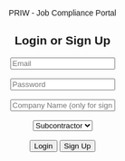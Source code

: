 PRIW - Job Compliance Portal
<html lang="en">
<head>
    <meta charset="UTF-8">
    <meta name="viewport" content="width=device-width, initial-scale=1.0">
    <title>Web Portal</title>
    <style>
        body { font-family: Arial, sans-serif; text-align: center; margin-top: 50px; }
        .hidden { display: none; }
    </style>
</head>
<body>
    <div id="auth-container">
        <h2>Login or Sign Up</h2>
        <input type="email" id="email" placeholder="Email"><br><br>
        <input type="password" id="password" placeholder="Password"><br><br>
        <input type="text" id="company" placeholder="Company Name (only for sign up)"><br><br>
        <select id="role">
            <option value="subcontractor">Subcontractor</option>
            <option value="admin">Administrator</option>
        </select><br><br>
        <button onclick="authenticate()">Login</button>
        <button onclick="register()">Sign Up</button>
        <p id="auth-error" style="color:red;"></p>
    </div>
    
<div id="upload-container" class="hidden">
        <h2>Upload Insurance Document</h2>
        <p id="company-name"></p>
        <input type="file" id="fileUpload"><br><br>
        <div id="policy-fields">
            <div class="policy-entry">
                <input type="text" class="insurer" placeholder="Insurer Name"><br><br>
                <input type="text" class="policy-number" placeholder="Policy Number"><br><br>
                <label>Policy Effective Date:</label><br>
                <input type="date" class="effective-date"><br><br>
                <label>Policy Expiration Date:</label><br>
                <input type="date" class="expiration-date"><br><br>
            </div>
        </div>
        <button onclick="addPolicyFields()">Add Another Policy</button><br><br>
        <button onclick="uploadFile()">Upload</button>
        <p id="upload-status"></p>
    </div>
    
<div id="admin-container" class="hidden">
        <h2>Administrator Dashboard</h2>
        <h3>Create New Job</h3>
        <input type="text" id="job-name" placeholder="Job Name"><br><br>
        <button onclick="createJob()">Create Job</button>
        <p id="job-status"></p>
        <h3>Existing Jobs</h3>
        <ul id="job-list"></ul>
    </div>
    
<div id="job-dashboard" class="hidden">
        <h2 id="job-title"></h2>
        <h3>Assigned Subcontractors</h3>
        <ul id="subcontractor-list"></ul>
        <h3>Upload Forms for Subcontractors</h3>
        <input type="file" id="formUpload"><br><br>
        <button onclick="uploadForm()">Upload Form</button>
        <p id="form-status"></p>
        <h3>Available Forms</h3>
        <ul id="form-list"></ul>
    </div>
    
<div id="subcontractor-dashboard" class="hidden">
        <h2 id="subcontractor-title"></h2>
        <h3>Insurance Certificates</h3>
        <ul id="insurance-list"></ul>
        <h3>Assigned Forms</h3>
        <ul id="assigned-forms"></ul>
        <h3>Upload Completed Forms</h3>
        <input type="file" id="completedFormUpload"><br><br>
        <button onclick="uploadCompletedForm()">Upload Completed Form</button>
        <p id="completed-form-status"></p>
    </div>
    
<script>
        const users = {};
        const jobs = [];
        const uploadedFiles = [];
        const forms = [];

        function register() {
            const email = document.getElementById("email").value;
            const password = document.getElementById("password").value;
            const company = document.getElementById("company").value;
            const role = document.getElementById("role").value;

            if (email && password && company) {
                if (users[email]) {
                    document.getElementById("auth-error").textContent = "Email already registered!";
                } else {
                    users[email] = { password, company, role, jobs: [], documents: [], assignedForms: [] };
                    authenticate();
                }
            } else {
                document.getElementById("auth-error").textContent = "Please fill out all fields for sign-up.";
            }
        }

        function authenticate() {
            const email = document.getElementById("email").value;
            const password = document.getElementById("password").value;
            
            if (users[email] && users[email].password === password) {
                document.getElementById("auth-container").classList.add("hidden");
                if (users[email].role === "admin") {
                    document.getElementById("admin-container").classList.remove("hidden");
                    renderJobList();
                }
            } else {
                document.getElementById("auth-error").textContent = "Invalid email or password!";
            }
        }
        
        function createJob() {
            const jobName = document.getElementById("job-name").value;
            if (jobName) {
                jobs.push({ name: jobName, subcontractors: [] });
                document.getElementById("job-status").textContent = "Job created successfully!";
                renderJobList();
            }
        }
        
        function renderJobList() {
            const jobList = document.getElementById("job-list");
            jobList.innerHTML = "";
            jobs.forEach((job, index) => {
                const li = document.createElement("li");
                li.textContent = job.name;
                li.onclick = () => openJobDashboard(index);
                jobList.appendChild(li);
            });
        }
        
        function openJobDashboard(jobIndex) {
            document.getElementById("admin-container").classList.add("hidden");
            document.getElementById("job-dashboard").classList.remove("hidden");
            document.getElementById("job-title").textContent = jobs[jobIndex].name;
            renderSubcontractorList(jobIndex);
        }

        function renderSubcontractorList(jobIndex) {
            const subList = document.getElementById("subcontractor-list");
            subList.innerHTML = "";
            jobs[jobIndex].subcontractors.forEach(sub => {
                const li = document.createElement("li");
                li.textContent = sub;
                li.onclick = () => openSubcontractorDashboard(sub);
                subList.appendChild(li);
            });
        }
    </script>
</body>
</html>

